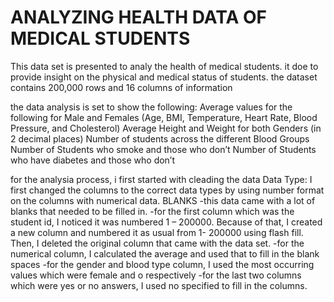 # ANALYZING HEALTH DATA OF MEDICAL STUDENTS 
This data set is presented to analy the health of medical students. it doe to provide insight on the physical and medical status of students.
the dataset contains 200,000 rows and 16 columns of information

the data analysis is set to show the following:
Average values for the following for Male and Females (Age, BMI, Temperature, Heart Rate, Blood Pressure, and Cholesterol)
Average Height and Weight for both Genders (in 2 decimal places)
Number of students across the different Blood Groups
Number of Students who smoke and those who don’t
Number of Students who have diabetes and those who don’t

for the analysia process, i first started with cleading the data
Data Type: I first changed the columns to the correct data types by using number format on the columns with numerical data. 
BLANKS -this data came with a lot of blanks that needed to be filled in.
-for the first column which was the student id, I noticed it was numbered 1 – 200000. Because of that, I created a new column and numbered it as usual from 1- 200000 using flash fill. Then, I deleted the original column that came with the data set.
-for the numerical column, I calculated the average and used that to fill in the blank spaces 
-for the gender and blood type column, I used the most occurring values which were female and o respectively
-for the last two columns which were yes or no answers, I used no specified to fill in the columns.

